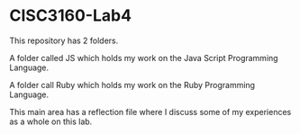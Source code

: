 # CISC3160-Lab4

This repository has 2 folders.

A folder called JS which holds my work on the Java Script Programming Language.

A folder call Ruby which holds my work on the Ruby Programming Language.

This main area has a reflection file where I discuss some of my experiences as a whole on this lab.
